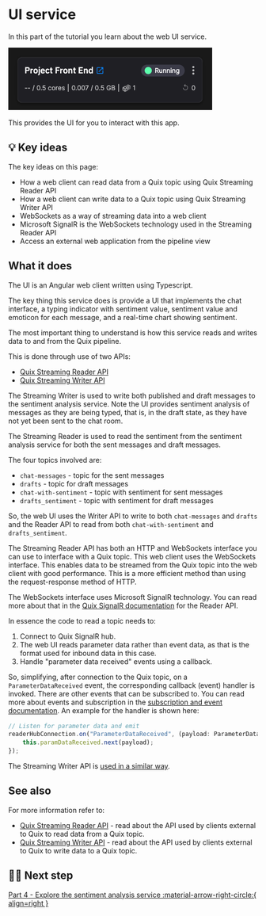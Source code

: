 # UI service

In this part of the tutorial you learn about the web UI service. 

![Web UI pipeline](./images/web-ui-pipeline-segment.png)

This provides the UI for you to interact with this app.

## 💡 Key ideas

The key ideas on this page:

* How a web client can read data from a Quix topic using Quix Streaming Reader API
* How a web client can write data to a Quix topic using Quix Streaming Writer API
* WebSockets as a way of streaming data into a web client
* Microsoft SignalR is the WebSockets technology used in the Streaming Reader API
* Access an external web application from the pipeline view

## What it does

The UI is an Angular web client written using Typescript.

The key thing this service does is provide a UI that implements the chat interface, a typing indicator with sentiment value, sentiment value and emoticon for each message, and a real-time chart showing sentiment.

The most important thing to understand is how this service reads and writes data to and from the Quix pipeline. 

This is done through use of two APIs:

* [Quix Streaming Reader API](../../../apis/streaming-reader-api/index.md)
* [Quix Streaming Writer API](../../../apis/streaming-writer-api/index.md) 

The Streaming Writer is used to write both published and draft messages to the sentiment analysis service. Note the UI provides sentiment analysis of messages as they are being typed, that is, in the draft state, as they have not yet been sent to the chat room.

The Streaming Reader is used to read the sentiment from the sentiment analysis service for both the sent messages and draft messages.

The four topics involved are:

* `chat-messages` - topic for the sent messages
* `drafts` - topic for draft messages
* `chat-with-sentiment` - topic with sentiment for sent messages
* `drafts_sentiment` - topic with sentiment for draft messages

So, the web UI uses the Writer API to write to both `chat-messages` and `drafts` and the Reader API to read from both `chat-with-sentiment` and `drafts_sentiment`.

The Streaming Reader API has both an HTTP and WebSockets interface you can use to interface with a Quix topic. This web client uses the WebSockets interface. This enables data to be streamed from the Quix topic into the web client with good performance. This is a more efficient method than using the request-response method of HTTP.

The WebSockets interface uses Microsoft SignalR technology. You can read more about that in the [Quix SignalR documentation](../../../apis/signalr.md) for the Reader API.

In essence the code to read a topic needs to:

1. Connect to Quix SignalR hub.
2. The web UI reads parameter data rather than event data, as that is the format used for inbound data in this case.
3. Handle "parameter data received" events using a callback.

So, simplifying, after connection to the Quix topic, on a `ParameterDataReceived` event, the corresponding callback (event) handler is invoked. There are other events that can be subscribed to. You can read more about events and subscription in the [subscription and event documentation](../../../apis/streaming-reader-api/subscriptions.md). An example for the handler is shown here:

``` typescript
// Listen for parameter data and emit
readerHubConnection.on("ParameterDataReceived", (payload: ParameterData) => {
    this.paramDataReceived.next(payload);
});
```

The Streaming Writer API is [used in a similar way](../../../apis/signalr.md).

## See also

For more information refer to:

* [Quix Streaming Reader API](../../../apis/streaming-reader-api/index.md) - read about the API used by clients external to Quix to read data from a Quix topic.
* [Quix Streaming Writer API](../../../apis/streaming-writer-api/index.md) - read about the API used by clients external to Quix to write data to a Quix topic.

## 🏃‍♀️ Next step

[Part 4 - Explore the sentiment analysis service :material-arrow-right-circle:{ align=right }](sentiment-analysis-service.md)
